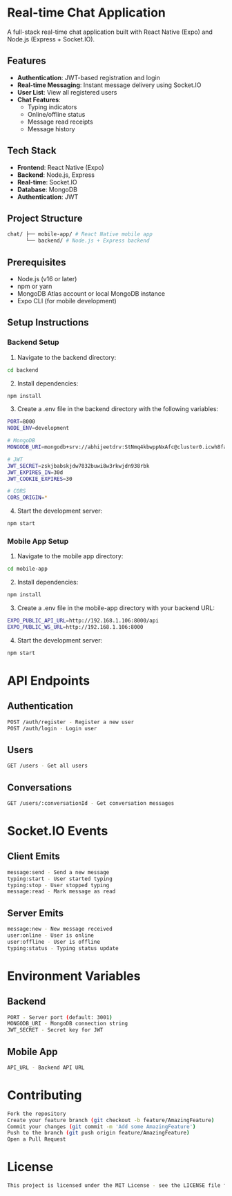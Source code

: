 # Real-time Chat Application

A full-stack real-time chat application built with React Native (Expo) and Node.js (Express + Socket.IO).

## Features

- **Authentication**: JWT-based registration and login
- **Real-time Messaging**: Instant message delivery using Socket.IO
- **User List**: View all registered users
- **Chat Features**:
  - Typing indicators
  - Online/offline status
  - Message read receipts
  - Message history

## Tech Stack

- **Frontend**: React Native (Expo)
- **Backend**: Node.js, Express
- **Real-time**: Socket.IO
- **Database**: MongoDB
- **Authentication**: JWT

## Project Structure
```bash
chat/ ├── mobile-app/ # React Native mobile app
      └── backend/ # Node.js + Express backend
```


## Prerequisites

- Node.js (v16 or later)
- npm or yarn
- MongoDB Atlas account or local MongoDB instance
- Expo CLI (for mobile development)

## Setup Instructions

### Backend Setup

1. Navigate to the backend directory:

```bash
cd backend
```

2. Install dependencies:

```bash
npm install
```

3. Create a .env file in the backend directory with the following variables:

```bash
PORT=8000
NODE_ENV=development

# MongoDB
MONGODB_URI=mongodb+srv://abhijeetdrv:StNmq4kbwppNxAfc@cluster0.icwh8fa.mongodb.net/?retryWrites=true&w=majority&appName=Cluster0

# JWT
JWT_SECRET=zskjbabskjdw7832buwi8w3rkwjdn938rbk
JWT_EXPIRES_IN=30d
JWT_COOKIE_EXPIRES=30

# CORS
CORS_ORIGIN=*
```

4. Start the development server:

```bash
npm start
```

### Mobile App Setup

1. Navigate to the mobile app directory:

```bash
cd mobile-app
```

2. Install dependencies:

```bash
npm install
```

3. Create a .env file in the mobile-app directory with your backend URL:

```bash
EXPO_PUBLIC_API_URL=http://192.168.1.106:8000/api
EXPO_PUBLIC_WS_URL=http://192.168.1.106:8000
```

4. Start the development server:

```bash
npm start
```

# API Endpoints
## Authentication
```bash
POST /auth/register - Register a new user
POST /auth/login - Login user
```

## Users
```bash
GET /users - Get all users
```

## Conversations
```bash
GET /users/:conversationId - Get conversation messages
```

# Socket.IO Events
## Client Emits
```bash
message:send - Send a new message
typing:start - User started typing
typing:stop - User stopped typing
message:read - Mark message as read
```

## Server Emits
```bash
message:new - New message received
user:online - User is online
user:offline - User is offline
typing:status - Typing status update
```

# Environment Variables
## Backend
```bash
PORT - Server port (default: 3001)
MONGODB_URI - MongoDB connection string
JWT_SECRET - Secret key for JWT
```

## Mobile App
```bash
API_URL - Backend API URL
```

# Contributing
```bash
Fork the repository
Create your feature branch (git checkout -b feature/AmazingFeature)
Commit your changes (git commit -m 'Add some AmazingFeature')
Push to the branch (git push origin feature/AmazingFeature)
Open a Pull Request
```

# License
```bash
This project is licensed under the MIT License - see the LICENSE file for details.
```